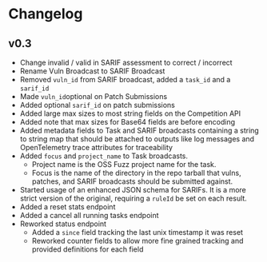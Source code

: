 # Changelog

## v0.3

- Change invalid / valid in SARIF assessment to correct / incorrect
- Rename Vuln Broadcast to SARIF Broadcast
- Removed `vuln_id` from SARIF broadcast, added a `task_id` and a `sarif_id`
- Made `vuln_id`optional on Patch Submissions
- Added optional `sarif_id` on patch submissions
- Added large max sizes to most string fields on the Competition API
- Added note that max sizes for Base64 fields are before encoding
- Added metadata fields to Task and SARIF broadcasts containing a string to string map that should be attached
to outputs like log messages and OpenTelemetry trace attributes for traceability
- Added `focus` and `project_name` to Task broadcasts. 
  - Project name is the OSS Fuzz project name for the task. 
  - Focus is the name of the directory in the repo tarball that vulns, patches, and SARIF broadcasts should be submitted against.
- Started usage of an enhanced JSON schema for SARIFs. It is a more strict version of the original, requiring a `ruleId` be set on each result.
- Added a reset stats endpoint
- Added a cancel all running tasks endpoint
- Reworked status endpoint
  - Added a `since` field tracking the last unix timestamp it was reset
  - Reworked counter fields to allow more fine grained tracking and provided definitions for each field
